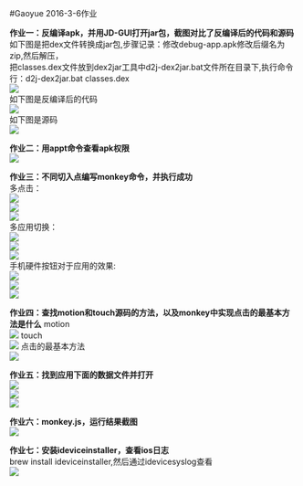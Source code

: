 #Gaoyue 2016-3-6作业

**作业一：反编译apk，并用JD-GUI打开jar包，截图对比了反编译后的代码和源码**
<br>如下图是把dex文件转换成jar包,步骤记录：修改debug-app.apk修改后缀名为zip,然后解压，
<br>把classes.dex文件放到dex2jar工具中d2j-dex2jar.bat文件所在目录下,执行命令行：d2j-dex2jar.bat classes.dex
<br>![](https://raw.githubusercontent.com/Test-Seven/Gaoyue/master/img/%E8%BD%AC%E6%8D%A2%E6%88%90jar.jpg)
<br>如下图是反编译后的代码
<br>![](https://raw.githubusercontent.com/Test-Seven/Gaoyue/master/img/%E5%8F%8D%E7%BC%96%E8%AF%91%E5%90%8E%E7%9A%84%E6%BA%90%E7%A0%81.jpg)
<br>如下图是源码
<br>![](https://raw.githubusercontent.com/Test-Seven/Gaoyue/master/img/%E6%BA%90%E7%A0%81.jpg)

**作业二：用appt命令查看apk权限**
<br>![](https://raw.githubusercontent.com/Test-Seven/Gaoyue/master/img/permission.jpg)

**作业三：不同切入点编写monkey命令，并执行成功**
<br>多点击：
<br>![](https://raw.githubusercontent.com/Test-Seven/Gaoyue/master/img/touch1.jpg)
<br>![](https://raw.githubusercontent.com/Test-Seven/Gaoyue/master/img/touch2.jpg)
<br>![](https://raw.githubusercontent.com/Test-Seven/Gaoyue/master/img/touch3.jpg)
<br>多应用切换：
<br>![](https://raw.githubusercontent.com/Test-Seven/Gaoyue/master/img/appswitch1.jpg)
<br>![](https://raw.githubusercontent.com/Test-Seven/Gaoyue/master/img/appswitch2.jpg)
<br>![](https://raw.githubusercontent.com/Test-Seven/Gaoyue/master/img/appswitch3.jpg)
<br>手机硬件按钮对于应用的效果:
<br>![](https://raw.githubusercontent.com/Test-Seven/Gaoyue/master/img/syskeys1.jpg)
<br>![](https://raw.githubusercontent.com/Test-Seven/Gaoyue/master/img/syskeys2.jpg)
<br>![](https://raw.githubusercontent.com/Test-Seven/Gaoyue/master/img/syskeys3.jpg)

**作业四：查找motion和touch源码的方法，以及monkey中实现点击的最基本方法是什么**
motion
<br>![](https://raw.githubusercontent.com/Test-Seven/Gaoyue/master/img/motioncode.jpg)
touch
<br>![](https://raw.githubusercontent.com/Test-Seven/Gaoyue/master/img/touchcode.jpg)
点击的最基本方法
<br>![](https://raw.githubusercontent.com/Test-Seven/Gaoyue/master/img/touchbasecode.jpg)

**作业五：找到应用下面的数据文件并打开**
<br>![](https://raw.githubusercontent.com/Test-Seven/Gaoyue/master/img/db1.jpg)
<br>![](https://raw.githubusercontent.com/Test-Seven/Gaoyue/master/img/db2.jpg)
<br>![](https://raw.githubusercontent.com/Test-Seven/Gaoyue/master/img/sqlite_db.jpg)

**作业六：monkey.js，运行结果截图**
<br>![](https://raw.githubusercontent.com/Test-Seven/Gaoyue/master/img/monkeyjs.jpg)

**作业七：安装ideviceinstaller，查看ios日志**
<br>brew install ideviceinstaller,然后通过idevicesyslog查看
<br>![](https://raw.githubusercontent.com/Test-Seven/Gaoyue/master/img/ios_log.jpg)
